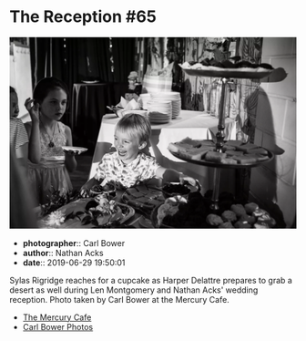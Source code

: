 # The Reception #65

![Sylas Rigridge reaches for a cupcake](assets/2019-06-29-set-3-the-reception-65.webp)

* **photographer**:: Carl Bower  
* **author**:: Nathan Acks  
* **date**:: 2019-06-29 19:50:01

Sylas Rigridge reaches for a cupcake as Harper Delattre prepares to grab a desert as well during Len Montgomery and Nathan Acks' wedding reception. Photo taken by Carl Bower at the Mercury Cafe.

* [The Mercury Cafe](http://mercurycafe.com)
* [Carl Bower Photos](https://carlbowerphotos.com)
